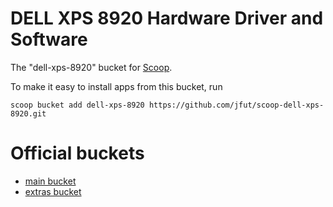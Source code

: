 # DELL XPS 8920 Hardware Driver and Software

The "dell-xps-8920" bucket for [Scoop](http://scoop.sh).

To make it easy to install apps from this bucket, run

```
scoop bucket add dell-xps-8920 https://github.com/jfut/scoop-dell-xps-8920.git
```

# Official buckets

- [main bucket](https://github.com/ScoopInstaller/Main)
- [extras bucket](https://github.com/lukesampson/scoop-extras)
